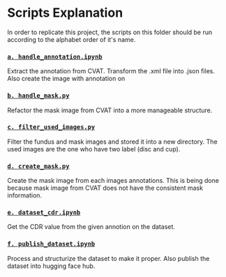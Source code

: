 # Scripts Explanation
In order to replicate this project, the scripts on this folder should be run according to the alphabet order of it's name.

### [`a. handle_annotation.ipynb`](a.%20handle_annotation.ipynb)
Extract the annotation from CVAT. Transform the .xml file into .json files. Also create the image with annotation on

### [`b. handle_mask.py`](b.%20handle_mask.py)
Refactor the mask image from CVAT into a more manageable structure.

### [`c. filter_used_images.py`](c.%20filter_used_images.py)
Filter the fundus and mask images and stored it into a new directory. The used images are the one who have two label (disc and cup).

### [`d. create_mask.py`](d.%20create_mask.py)
Create the mask image from each images annotations. This is being done because mask image from CVAT does not have the consistent mask information.

### [`e. dataset_cdr.ipynb`](e.%20dataset_cdr.ipynb)
Get the CDR value from the given annotion on the dataset.

### [`f. publish_dataset.ipynb`](f.%20publish_datasets.ipynb)
Process and structurize the dataset to make it proper. Also publish the dataset into hugging face hub.